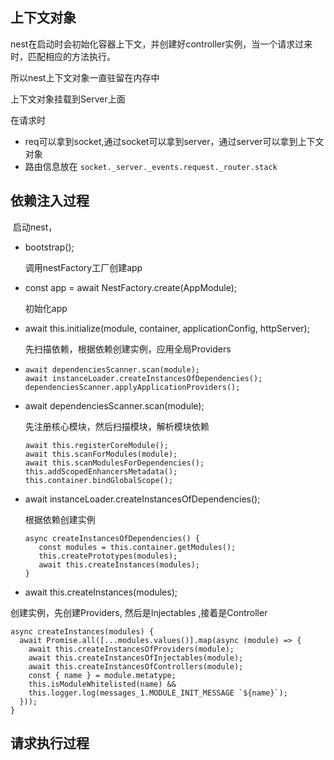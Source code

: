 ## 上下文对象

nest在启动时会初始化容器上下文，并创建好controller实例，当一个请求过来时，匹配相应的方法执行。

所以nest上下文对象一直驻留在内存中

上下文对象挂载到Server上面

在请求时
- req可以拿到socket,通过socket可以拿到server，通过server可以拿到上下文对象
- 路由信息放在 
  `socket._server._events.request._router.stack`



## 依赖注入过程

​      启动nest，

- bootstrap();

  调用nestFactory工厂创建app

- const app = await NestFactory.create(AppModule);

  初始化app

- await this.initialize(module, container, applicationConfig, httpServer);

  先扫描依赖，根据依赖创建实例，应用全局Providers

- ```
  await dependenciesScanner.scan(module);
  await instanceLoader.createInstancesOfDependencies();
  dependenciesScanner.applyApplicationProviders();
  ```

- await dependenciesScanner.scan(module);

  先注册核心模块，然后扫描模块，解析模块依赖

  ```
  await this.registerCoreModule();
  await this.scanForModules(module);
  await this.scanModulesForDependencies();
  this.addScopedEnhancersMetadata();
  this.container.bindGlobalScope();
  ```

- await instanceLoader.createInstancesOfDependencies();

  根据依赖创建实例

  ```
  async createInstancesOfDependencies() {
     const modules = this.container.getModules();
     this.createPrototypes(modules);
     await this.createInstances(modules);
  }
  ```

-  await this.createInstances(modules);

  创建实例，先创建Providers, 然后是Injectables ,接着是Controller
  
  ```
  async createInstances(modules) {
    await Promise.all([...modules.values()].map(async (module) => {
      await this.createInstancesOfProviders(module);
      await this.createInstancesOfInjectables(module);
      await this.createInstancesOfControllers(module);
      const { name } = module.metatype;
      this.isModuleWhitelisted(name) &&
      this.logger.log(messages_1.MODULE_INIT_MESSAGE `${name}`);
    }));
  }
  ```



## 请求执行过程

